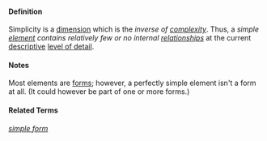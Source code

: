 #### Definition

Simplicity is a [dimension](https://github.com/gcassel/Modular-Organizing-Terminology/blob/master/terms/dimension.md) which is the *inverse of [complexity](https://github.com/gcassel/Modular-Organization-Terminology/blob/master/terms/complexity.md)*.   Thus, a *simple [element](https://github.com/gcassel/Modular-Organization-Terminology/blob/master/terms/element.md) contains relatively few or no internal [relationships](https://github.com/gcassel/Modular-Organization-Terminology/blob/master/terms/relate.md)* at the current [descriptive](https://github.com/gcassel/Modular-Organization-Terminology/blob/master/terms/describe.md) [level of detail](https://github.com/gcassel/Modular-Organization-Terminology/blob/master/compound-terms/level-of-detail.md).

#### Notes

Most elements are [forms](https://github.com/gcassel/Modular-Organization-Terminology/blob/master/terms/form.md); however, a perfectly simple element isn't a form at all.  (It could however be part of one or more forms.)

#### Related Terms

*[simple form](https://github.com/gcassel/Modular-Organization-Terminology/blob/master/compound-terms/simple-form.md)*
